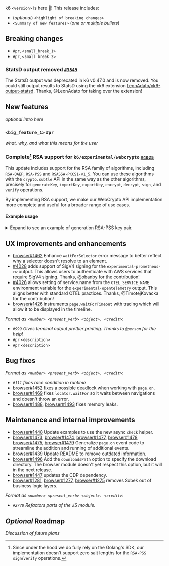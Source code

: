k6 `<version>` is here 🎉! This release includes:

- (_optional_) `<highlight of breaking changes>`
- `<Summary of new features>` (_one or multiple bullets_)


## Breaking changes

- `#pr`, `<small_break_1>`
- `#pr`, `<small_break_2>`

### StatsD output removed [`#3849`](https://github.com/grafana/k6/pull/3849)

The StatsD output was deprecated in k6 v0.47.0 and is now removed. You could still output results to StatsD using the xk6 extension [LeonAdato/xk6-output-statsd](https://github.com/LeonAdato/xk6-output-statsd). Thanks, @LeonAdato for taking over the extension!

## New features

_optional intro here_

### `<big_feature_1>` `#pr`

_what, why, and what this means for the user_

### Complete[^1] RSA support for `k6/experimental/webcrypto` [`#4025`](https://github.com/grafana/k6/pull/4025)

This update includes support for the RSA family of algorithms, including `RSA-OAEP`, `RSA-PSS` and `RSASSA-PKCS1-v1_5`. You can use these algorithms with the `crypto.subtle` API in the same way as the other algorithms, precisely for `generateKey`, `importKey`, `exportKey`, `encrypt`, `decrypt`, `sign`, and `verify` operations.

By implementing RSA support, we make our WebCrypto API implementation more complete and useful for a broader range of use cases.

[^1]: Since under the hood we do fully rely on the Golang's SDK, our implementation doesn't support zero salt lengths for the `RSA-PSS` `sign`/`verify` operations.

#### Example usage

<details>
<summary>Expand to see an example of generation RSA-PSS key pair.</summary>

```javascript
import { crypto } from "k6/experimental/webcrypto";

export default async function () {
  const keyPair = await crypto.subtle.generateKey(
    {
      name: "RSA-PSS",
      modulusLength: 2048,
      publicExponent: new Uint8Array([1, 0, 1]),
      hash: { name: "SHA-1" },
    },
    true,
    ["sign", "verify"]
  );

  console.log(JSON.stringify(keyPair));
}
```

</details>

## UX improvements and enhancements

- [browser#1462](https://github.com/grafana/xk6-browser/pull/1462) Enhance `waitForSelector` error message to better reflect why a selector doesn't resolve to an element.
- [#4028](https://github.com/grafana/k6/pull/4028) adds support of SigV4 signing for the `experimental-prometheus-rw` output. This allows users to authenticate with AWS services that require SigV4 signing. Thanks, @obanby for the contribution!
- [#4026](https://github.com/grafana/k6/pull/4026) allows setting of service.name from the `OTEL_SERVICE_NAME` environment variable for the `experimental-opentelemetry` output. This aligns better with standard OTEL practices. Thanks, @TimotejKovacka for the contribution!
- [browser#1426](https://github.com/grafana/xk6-browser/issues/1426) instruments `page.waitForTimeout` with tracing which will allow it to be displayed in the timeline.

_Format as `<number> <present_verb> <object>. <credit>`_:

- _`#999` Gives terminal output prettier printing. Thanks to `@person` for the help!_
- `#pr` `<description>`
- `#pr` `<description>`

## Bug fixes

_Format as `<number> <present_verb> <object>. <credit>`_:
- _`#111` fixes race condition in runtime_
- [browser#1452](https://github.com/grafana/xk6-browser/pull/1452) fixes a possible deadlock when working with `page.on`.
- [browser#1469](https://github.com/grafana/xk6-browser/pull/1469) fixes `locator.waitFor` so it waits between navigations and doesn't throw an error.
- [browser#1488](https://github.com/grafana/xk6-browser/pull/1488), [browser#1493](https://github.com/grafana/xk6-browser/pull/1493) fixes memory leaks.

## Maintenance and internal improvements

- [browser#1448](https://github.com/grafana/xk6-browser/pull/1448) Update examples to use the new async `check` helper.
- [browser#1473](https://github.com/grafana/xk6-browser/pull/1473), [browser#1474](https://github.com/grafana/xk6-browser/pull/1474), [browser#1477](https://github.com/grafana/xk6-browser/pull/1477), [browser#1478](https://github.com/grafana/xk6-browser/pull/1478), [browser#1475](https://github.com/grafana/xk6-browser/pull/1475), [browser#1479](https://github.com/grafana/xk6-browser/pull/1479) Generalize `page.on` event code to streamline the addition and running of additional events.
- [browser#1439](https://github.com/grafana/xk6-browser/pull/1439) Update README to remove outdated information.
- [browser#1496](https://github.com/grafana/xk6-browser/pull/1496) Add the `downloadsPath` option to specify the download directory. The browser module doesn't yet respect this option, but it will in the next release.
- [browser#1447](https://github.com/grafana/xk6-browser/pull/1447) updates the CDP dependency.
- [browser#1281](https://github.com/grafana/xk6-browser/issues/1281), [browser#1277](https://github.com/grafana/xk6-browser/issues/1277), [browser#1275](https://github.com/grafana/xk6-browser/issues/1275) removes Sobek out of business logic layers.

_Format as `<number> <present_verb> <object>. <credit>`_:
- _`#2770` Refactors parts of the JS module._

## _Optional_ Roadmap

_Discussion of future plans_
